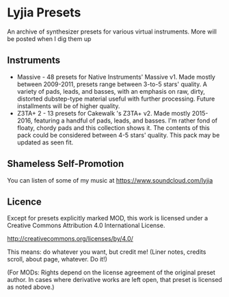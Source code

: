 # Lyjia Presets
An archive of synthesizer presets for various virtual instruments. More will be posted when I dig them up

## Instruments
* Massive - 48 presets for Native Instruments' Massive v1. Made mostly between 2009-2011, presets range between 3-to-5 stars' quality. A variety of pads, leads, and basses, with an emphasis on raw, dirty, distorted dubstep-type material useful with further processing. Future installments will be of higher quality.
* Z3TA+ 2 - 13 presets for Cakewalk 's Z3TA+ v2. Made mostly 2015-2016, featuring a handful of pads, leads, and basses. I'm rather fond of floaty, chordy pads and this collection shows it. The contents of this pack could be considered between 4-5 stars' quality. This pack may be updated as seen fit.

## Shameless Self-Promotion

You can listen of some of my music at https://www.soundcloud.com/lyjia

## Licence
Except for presets explicitly marked MOD, this work is licensed under a Creative Commons Attribution 4.0 International License.

http://creativecommons.org/licenses/by/4.0/

This means: do whatever you want, but credit me! (Liner notes, credits scroll, about page, whatever. Do it!)

(For MODs: Rights depend on the license agreement of the original preset author. In cases where derivative works are left open, that preset is licensed as noted above.)
